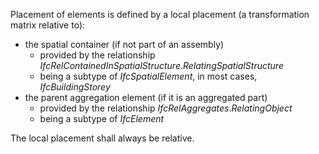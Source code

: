 Placement of elements is defined by a local placement (a transformation matrix relative to):

* the spatial container (if not part of an assembly) 
    * provided by the relationship _IfcRelContainedInSpatialStructure_._RelatingSpatialStructure_
    * being a subtype of _IfcSpatialElement_, in most cases, _IfcBuildingStorey_ 
* the parent aggregation element (if it is an aggregated part) 
    * provided by the relationship _IfcRelAggregates_._RelatingObject_
    * being a subtype of _IfcElement_ 

The local placement shall always be relative.